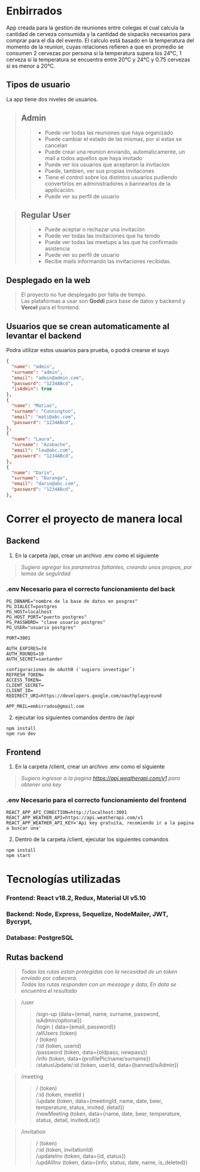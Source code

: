 
# Enbirrados

App creada para la gestion de reuniones entre colegas el cual calcula la cantidad de cerveza consumida y la cantidad de sixpacks necesarios para comprar para el día del evento. El calculo está basado en la temperatura del momento de la reunion, cuyas relaciones refieren a que en promedio se consumen 2 cervezas por persona si la temperatura supera los 24°C, 1 cerveza si la temperatura se encuentra entre 20°C y 24°C y 0.75 cervezas si es menor a 20°C.

## Tipos de usuario

La app tiene dos niveles de usuarios. 

> ## Admin
>> - Puede ver todas las reuniones que haya organizado
>> - Puede cambiar el estado de las mismas, por si estas se cancelan
>> - Puede crear una reunion enviando, automaticamente, un mail a todos aquellos que haya invitado
>> - Puede ver los usuarios que aceptaron la invitacion
>> - Puede, tambien, ver sus propias invitacones
>> - Tiene el control sobre los distintos usuarios pudiendo convertirlos en administradores o bannearlos de la applicación.
>> - Puede ver su perfil de usuario

> ## Regular User
>> - Puede aceptar o rechazar una invitación  
>> - Puede ver todas las invitaciones que ha tenido 
>> - Puede ver todas las meetups a las que ha confirmado asistencia
>> - Puede ver su perfil de usuario
>> - Recibe mails informando las invitaciones recibidas.

## Desplegado en la web

> El proyecto no fue desplegado por falta de tiempo.  
> Las plataformas a usar son __Qoddi__ para base de datos y backend y __Vercel__ para el frontend.

## Usuarios que se crean automaticamente al levantar el backend
Podra utilizar estos usuarios para prueba, o podrá crearse el suyo
```JSON
{
  "name": "admin",
  "surname": "admin",
  "email": "admin@admin.com",
  "password": "1234ABcd",
  "isAdmin": true
},
{
  "name": "Matias",
  "surname": "Cunnington",
  "email": "mati@abc.com",
  "password": "1234ABcd",
},
{
  "name": "Laura",
  "surname": "Azabache",
  "email": "lau@abc.com",
  "password": "1234ABcd",
},
{
  "name": "Darío",
  "surname": "Durango",
  "email": "dario@abc.com",
  "password": "1234ABcd",
},
  ```

# Correr el proyecto de manera local

## Backend

1. En la carpeta /api, crear un archivo .env como el siguiente
>_Sugiero agregar los parametros faltantes, creando unos propios, por temas de seguirdad_ 

### .env Necesario para el correcto funcionamiento del back
```JS
PG_DBNAME="nombre de la base de datos en posgres"
PG_DIALECT=postgres
PG_HOST=localhost
PG_HOST_PORT="puerto postgres"
PG_PASSWORD= "clave usuario postgres"
PG_USER="usuario postgres"

PORT=3001

AUTH_EXPIRES=7d
AUTH_ROUNDS=10
AUTH_SECRET=santander

configuraciones de oAuth0 (`sugiero investigar`)
REFRESH_TOKEN=
ACCESS_TOKEN=
CLIENT_SECRET=
CLIENT_ID=
REDIRECT_URI=https://developers.google.com/oauthplayground

APP_MAIL=embirrados@gmail.com
```
2. ejecutar los siguientes comandos dentro de /api
```
npm install
npm run dev
```

## Frontend

1. En la carpeta /client, crear un archivo .env como el siguiente
> _Sugiero ingresar a la pagina https://api.weatherapi.com/v1 para obtener una key_ 

### .env Necesario para el correcto funcionamiento del frontend

```JS
REACT_APP_API_CONECTION=http://localhost:3001
REACT_APP_WEATHER_API=https://api.weatherapi.com/v1
REACT_APP_WEATHER_API_KEY='Api key gratuita, recomiendo ir a la pagina a buscar una'
```

2. Dentro de la carpeta /client, ejecutar los siguientes comandos 
```
npm install
npm start
```
# Tecnologías utilizadas

### Frontend: React v18.2, Redux, Material UI v5.10
### Backend: Node, Express, Sequelize, NodeMailer, JWT, Bycrypt, 
### Database: PostgreSQL


  ## Rutas backend  
  >_Todas las rutas estan protegidas con la necesidad de un token enviado por cabecera._  
  >_Todas las rutas responden con un message y data, En data se encuentra el resultado_  

  >/user
  >>/sign-up <!-- Post --> (data={email, name, surname, password, isAdmin/optional})  
  >>/login <!-- Post -->( data={email, password})  
  >>/allUsers <!-- Get --> (token)  
  >>/ <!-- Get --> (token)  
  >>/:id <!-- Get --> (token, userid)  
  >>/password <!-- Put --> (token, data={oldpass, newpass})  
  >>/info <!-- Put --> (token, data={profilePic/name/surname})  
  >>/statusUpdate/:id <!-- Put --> (token, userId, data={banned/isAdmin}) 
  
  >/meeting  
  >>/ <!-- Get --> (token)  
  >>/:id <!-- Get --> (token, meetId )  
  >>/update <!-- Put --> (token, data={meetingId, name, date, beer, temperature, status, invited, detail}) <!-- invited must be an array of Id -->  
  >>/newMeeting <!-- Post --> (token, data={name, date, beer, temperature, status, detail, invitedList})  
  
  >/invitation  
  >>/ <!-- Get --> (token)  
  >>/:id <!-- Get --> (token, invitationId)  
  >>/updateInv <!-- Put --> (token, data={id, status})  
  >>/updAllInv <!-- Put --> (token, data={info, status, date, name, is_deleted})  
  <!-- >>/createInv  Post  (token, data={}) -->  
  